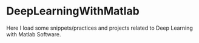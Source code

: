 # DeepLearningWithMatlab
Here I load some snippets/practices and projects related to Deep Learning with Matlab Software.
